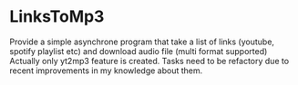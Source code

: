 # LinksToMp3
Provide a simple asynchrone program that take a list of links (youtube, spotify playlist etc) and download audio file (multi format supported)
Actually only yt2mp3 feature is created.
Tasks need to be refactory due to recent improvements in my knowledge about them.
